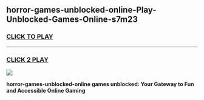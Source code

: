 
## horror-games-unblocked-online-Play-Unblocked-Games-Online-s7m23
<h3>
<a href="https://premium76.site?title=horror-games-unblocked-online&ref=24A">CLICK TO PLAY</a></h3>
<hr>

<h3>
<a href="https://premium76.site?title=horror-games-unblocked-online&ref=24A">CLICK 2 PLAY</a>
  
</h3>

<a href="https://premium76.site?title=horror-games-unblocked-online&ref=24A"><img src="https://clearcache.store/games.png"></a>


**horror-games-unblocked-online games unblocked: Your Gateway to Fun and Accessible Online Gaming**
